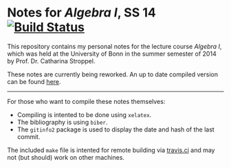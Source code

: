 Notes for _Algebra I_, SS 14
[![Build Status](https://travis-ci.org/cionx/algebra-1-notes-ss-14.svg?branch=master)][1]
=================

This repository contains my personal notes for the lecture course _Algebra I_, which was held at the University of Bonn in the summer semester of 2014 by Prof. Dr. Catharina Stroppel.

These notes are currently being reworked.
An up to date compiled version can be found [here][2].

---

For those who want to compile these notes themselves:

- Compiling is intented to be done using `xelatex`.
- The bibliography is using `biber`.
- The `gitinfo2` package is used to display the date and hash of the last commit.

The included `make` file is intented for remote building via [travis.ci][3] and may not (but should) work on other machines.




[1]: https://travis-ci.org/cionx/algebra-1-notes-ss-14/builds
[2]: https://github.com/cionx/algebra-1-notes-ss-14/raw/gh-pages/notes.pdf
[3]: https://travis-ci.org/
